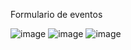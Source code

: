 Formulario de eventos

![image](https://github.com/user-attachments/assets/382bbdf4-bd03-41b9-ba37-caccfebda29c)
![image](https://github.com/user-attachments/assets/94ec3ab9-4f11-428a-ae57-95a5d8ae2443)
![image](https://github.com/user-attachments/assets/0e04a557-53d8-4d20-93a8-17439971ee02)
